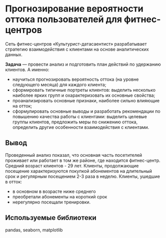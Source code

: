 # Прогнозирование вероятности оттока пользователей для фитнес-центров

Сеть фитнес-центров «Культурист-датасаентист» разрабатывает стратегию взаимодействия с клиентами на основе аналитических данных.

**Задача** — провести анализ и подготовить план действий по удержанию клиентов.
А именно:
- научиться прогнозировать вероятность оттока (на уровне следующего месяца) для каждого клиента;
- сформировать типичные портреты клиентов: выделить несколько наиболее ярких групп и охарактеризовать их основные свойства;
- проанализировать основные признаки, наиболее сильно влияющие на отток;
- сформулировать основные выводы и разработать рекомендации по повышению качества работы с клиентами: выделить целевые группы клиентов, предложить меры по снижению оттока, определить другие особенности взаимодействия с клиентами.

## Вывод
Проведенный анализ показал, что основная часть посетителей проживает или работает в том же районе, где находится фитнес-центр. Средний возраст клиентов - 29 лет. Клиенты, продолжающие посещение характеризуются покупкой абонементов на длительный срок и регулярным посещением 2-3 раза в неделю. Клиенты, ушедшие в отток:
- в основном в возрасте ниже среднего
- преобретали абонементы на короткий срок
- нерегулярно посещали тренировки.

## Используемые библиотеки
pandas, seaborn, matplotlib
